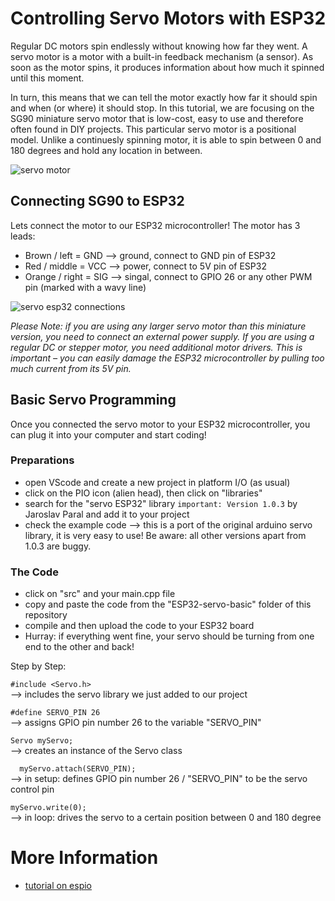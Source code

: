 # Controlling Servo Motors with ESP32

Regular DC motors spin endlessly without knowing how far they went. A servo motor is a motor with a built-in feedback mechanism (a sensor). As soon as the motor spins, it produces information about how much it spinned until this moment. 

In turn, this means that we can tell the motor exactly how far it should spin and when (or where) it should stop. In this tutorial, we are focusing on the SG90 miniature servo motor that is low-cost, easy to use and therefore often found in DIY projects. This particular servo motor is a positional model. Unlike a continuesly spinning motor, it is able to spin between 0 and 180 degrees and hold any location in between.

![servo motor](https://www.brainpad.com/wp-content/uploads/2021/07/servos-1.gif)

## Connecting SG90 to ESP32

Lets connect the motor to our ESP32 microcontroller! The motor has 3 leads:
- Brown / left = GND --> ground, connect to GND pin of ESP32
- Red / middle = VCC --> power, connect to 5V pin of ESP32 
- Orange / right = SIG --> singal, connect to GPIO 26 or any other PWM pin (marked with a wavy line)

![servo esp32 connections](https://esp32io.com/images/tutorial/esp32-servo-motor-wiring-diagram.jpg)

*Please Note: if you are using any larger servo motor than this miniature version, you need to connect an external power supply. If you are using a regular DC or stepper motor, you need additional motor drivers. This is important – you can easily damage the ESP32 microcontroller by pulling too much current from its 5V pin.*

## Basic Servo Programming

Once you connected the servo motor to your ESP32 microcontroller, you can plug it into your computer and start coding!

### Preparations

- open VScode and create a new project in platform I/O (as usual)
- click on the PIO icon (alien head), then click on "libraries"
- search for the "servo ESP32" library `important: Version 1.0.3` by Jaroslav Paral and add it to your project
- check the example code --> this is a port of the original arduino servo library, it is very easy to use! Be aware: all other versions apart from 1.0.3 are buggy.

### The Code

- click on "src" and your main.cpp file
- copy and paste the code from the "ESP32-servo-basic" folder of this repository
- compile and then upload the code to your ESP32 board
- Hurray: if everything went fine, your servo should be turning from one end to the other and back!

Step by Step:

`#include <Servo.h>` <br>
--> includes the servo library we just added to our project

`#define SERVO_PIN 26`<br>
--> assigns GPIO pin number 26 to the variable "SERVO_PIN"

`Servo myServo;`<br>
--> creates an instance of the Servo class

`  myServo.attach(SERVO_PIN);`<br>
--> in setup: defines GPIO pin number 26 / "SERVO_PIN" to be the servo control pin

`myServo.write(0);`<br>
--> in loop: drives the servo to a certain position between 0 and 180 degree


# More Information

- [tutorial on espio](https://esp32io.com/tutorials/esp32-servo-motor)
